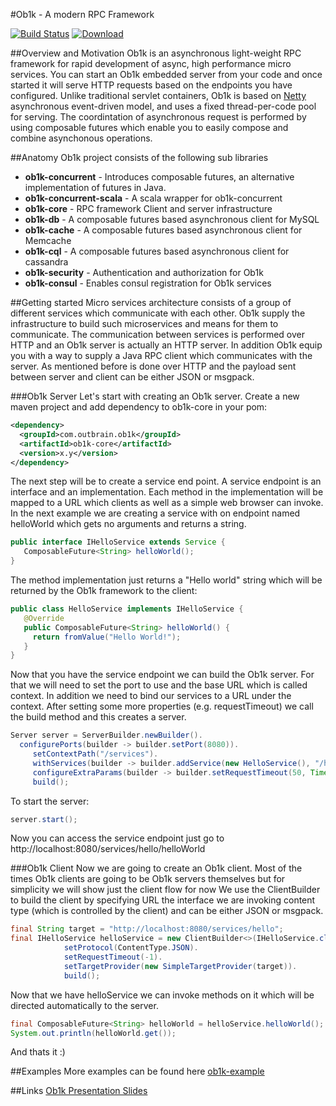 #Ob1k - A modern RPC Framework

[![Build Status](https://travis-ci.org/outbrain/ob1k.svg?branch=master)](https://travis-ci.org/outbrain/ob1k)
[![Download](https://api.bintray.com/packages/harel-eran/Ob1k/com.outbrain.swinfra/images/download.svg)](https://bintray.com/harel-eran/Ob1k/com.outbrain.swinfra/_latestVersion)

##Overview and Motivation 
Ob1k is an asynchronous light-weight RPC framework for rapid development of async, high performance micro services.
You can start an Ob1k embedded server from your code and once started it will serve HTTP requests based on the endpoints you have configured. 
Unlike traditional servlet containers, Ob1k is based on [Netty](http://netty.io/) asynchronous event-driven model, and uses a fixed thread-per-code pool for serving.
The coordintation of asynchronous request is performed by using composable futures which enable
you to easily compose and combine asynchonous operations.      

##Anatomy 
Ob1k project consists of the following sub libraries
 - **ob1k-concurrent**        - Introduces composable futures, an alternative implementation of futures in Java.
 - **ob1k-concurrent-scala**  - A scala wrapper for ob1k-concurrent
 - **ob1k-core**              - RPC framework Client and server infrastructure
 - **ob1k-db**                - A composable futures based asynchronous client for MySQL
 - **ob1k-cache**             - A composable futures based asynchronous client for Memcache
 - **ob1k-cql**               - A composable futures based asynchronous client for cassandra
 - **ob1k-security**          - Authentication and authorization for Ob1k
 - **ob1k-consul**            - Enables consul registration  for Ob1k services


##Getting started 
Micro services architecture consists of a group of different services which communicate with each other.
Ob1k supply the infrastructure to build such microservices and means for them to communicate. 
The communication between services is performed over HTTP and an Ob1k server is actually an HTTP server.
In addition Ob1k equip you with a way to supply a Java RPC client which communicates with the server. 
As mentioned before is done over HTTP and the payload sent between server and client can be either JSON or msgpack.
  
 
###Ob1k Server
Let's start with creating an Ob1k server. Create a new maven project and add dependency to ob1k-core in your pom:

```xml
<dependency>
  <groupId>com.outbrain.ob1k</groupId>
  <artifactId>ob1k-core</artifactId>
  <version>x.y</version>
</dependency>
```

The next step will be to create a service end point. A service endpoint is an interface and an implementation. 
Each method in the implementation will be mapped to a URL which clients as well as a simple web browser can invoke.
In the next example we are creating a service with on endpoint named helloWorld which gets no arguments and returns a string.
```java
public interface IHelloService extends Service {
   ComposableFuture<String> helloWorld();
}
```
The method implementation just returns a "Hello world" string which will be returned by the Ob1k framework to the client:
```java 
public class HelloService implements IHelloService {
   @Override
   public ComposableFuture<String> helloWorld() {
     return fromValue("Hello World!");
   }
}
```
 
Now that you have the service endpoint we can build the Ob1k server. For that we will need to set the port to use and the base URL which is called context. 
In addition we need to bind our services to a URL under the context. After setting some more properties (e.g. requestTimeout) we call the build method and this creates a server.

```java 
Server server = ServerBuilder.newBuilder().
  configurePorts(builder -> builder.setPort(8080)).
     setContextPath("/services").
     withServices(builder -> builder.addService(new HelloService(), "/hello")).
     configureExtraParams(builder -> builder.setRequestTimeout(50, TimeUnit.MILLISECONDS)).
     build();
```
To start the server:
```java
server.start(); 
```
Now you can access the service endpoint just go to 
    http://localhost:8080/services/hello/helloWorld


###Ob1k Client
Now we are going to create an Ob1k client. Most of the times Ob1k clients are going to be Ob1k servers themselves but for simplicity we will show just the client flow for now
We use the ClientBuilder to build the client by specifying URL the interface we are invoking content type (which is controlled by the client) and can be either JSON or msgpack. 
```java
final String target = "http://localhost:8080/services/hello";
final IHelloService helloService = new ClientBuilder<>(IHelloService.class).
            setProtocol(ContentType.JSON).
            setRequestTimeout(-1).
            setTargetProvider(new SimpleTargetProvider(target)).
            build();
```
Now that we have helloService we can invoke methods on it which will be directed automatically to the server.
```java
final ComposableFuture<String> helloWorld = helloService.helloWorld();
System.out.println(helloWorld.get());
```

And thats it :) 


##Examples
More examples can be found here 
[ob1k-example](https://github.com/outbrain/ob1k/tree/master/ob1k-example/src/main/java/com/outbrain/ob1k/example/)

##Links
[Ob1k Presentation Slides](http://www.slideshare.net/eranharel/ob1k-presentation-at-javail)

